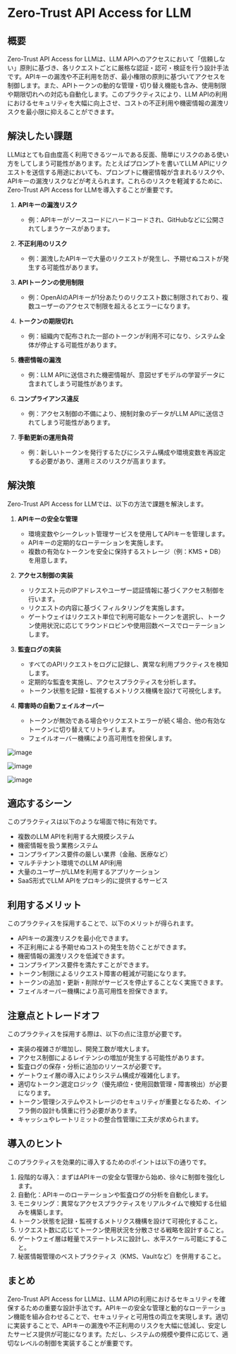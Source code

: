 # Zero-Trust API Access for LLM

## 概要
Zero-Trust API Access for LLMは、LLM APIへのアクセスにおいて「信頼しない」原則に基づき、各リクエストごとに厳格な認証・認可・検証を行う設計手法です。APIキーの漏洩や不正利用を防ぎ、最小権限の原則に基づいてアクセスを制御します。また、APIトークンの動的な管理・切り替え機能も含み、使用制限や期限切れへの対応も自動化します。このプラクティスにより、LLM APIの利用におけるセキュリティを大幅に向上させ、コストの不正利用や機密情報の漏洩リスクを最小限に抑えることができます。

## 解決したい課題

LLMはとても自由度高く利用できるツールである反面、簡単にリスクのある使い方をしてしまう可能性があります。たとえばプロンプトを書いてLLM APIにリクエストを送信する用途においても、プロンプトに機密情報が含まれるリスクや、APIキーの漏洩リスクなどが考えられます。これらのリスクを軽減するために、Zero-Trust API Access for LLMを導入することが重要です。

1. **APIキーの漏洩リスク**
   - 例：APIキーがソースコードにハードコードされ、GitHubなどに公開されてしまうケースがあります。

2. **不正利用のリスク**
   - 例：漏洩したAPIキーで大量のリクエストが発生し、予期せぬコストが発生する可能性があります。

3. **APIトークンの使用制限**
   - 例：OpenAIのAPIキーが1分あたりのリクエスト数に制限されており、複数ユーザーのアクセスで制限を超えるとエラーになります。

4. **トークンの期限切れ**
   - 例：組織内で配布された一部のトークンが利用不可になり、システム全体が停止する可能性があります。

5. **機密情報の漏洩**
   - 例：LLM APIに送信された機密情報が、意図せずモデルの学習データに含まれてしまう可能性があります。

6. **コンプライアンス違反**
   - 例：アクセス制御の不備により、規制対象のデータがLLM APIに送信されてしまう可能性があります。

7. **手動更新の運用負荷**
   - 例：新しいトークンを発行するたびにシステム構成や環境変数を再設定する必要があり、運用ミスのリスクが高まります。

## 解決策
Zero-Trust API Access for LLMでは、以下の方法で課題を解決します。

1. **APIキーの安全な管理**
   - 環境変数やシークレット管理サービスを使用してAPIキーを管理します。
   - APIキーの定期的なローテーションを実施します。
   - 複数の有効なトークンを安全に保持するストレージ（例：KMS + DB）を用意します。

2. **アクセス制御の実装**
   - リクエスト元のIPアドレスやユーザー認証情報に基づくアクセス制御を行います。
   - リクエストの内容に基づくフィルタリングを実施します。
   - ゲートウェイはリクエスト単位で利用可能なトークンを選択し、トークン使用状況に応じてラウンドロビンや使用回数ベースでローテーションします。

3. **監査ログの実装**
   - すべてのAPIリクエストをログに記録し、異常な利用プラクティスを検知します。
   - 定期的な監査を実施し、アクセスプラクティスを分析します。
   - トークン状態を記録・監視するメトリクス機構を設けて可視化します。

4. **障害時の自動フェイルオーバー**
   - トークンが無効である場合やリクエストエラーが続く場合、他の有効なトークンに切り替えてリトライします。
   - フェイルオーバー機構により高可用性を担保します。

![image](./uml/images/zero_trust_api_access_component.png)

![image](./uml/images/zero_trust_api_access_class.png)

![image](./uml/images/zero_trust_api_access_sequence.png)

## 適応するシーン
このプラクティスは以下のような場面で特に有効です。

- 複数のLLM APIを利用する大規模システム
- 機密情報を扱う業務システム
- コンプライアンス要件の厳しい業界（金融、医療など）
- マルチテナント環境でのLLM API利用
- 大量のユーザーがLLMを利用するアプリケーション
- SaaS形式でLLM APIをプロキシ的に提供するサービス

## 利用するメリット
このプラクティスを採用することで、以下のメリットが得られます。

- APIキーの漏洩リスクを最小化できます。
- 不正利用による予期せぬコストの発生を防ぐことができます。
- 機密情報の漏洩リスクを低減できます。
- コンプライアンス要件を満たすことができます。
- トークン制限によるリクエスト障害の軽減が可能になります。
- トークンの追加・更新・削除がサービスを停止することなく実施できます。
- フェイルオーバー機構により高可用性を担保できます。

## 注意点とトレードオフ
このプラクティスを採用する際は、以下の点に注意が必要です。

- 実装の複雑さが増加し、開発工数が増大します。
- アクセス制御によるレイテンシの増加が発生する可能性があります。
- 監査ログの保存・分析に追加のリソースが必要です。
- ゲートウェイ層の導入によりシステム構成が複雑化します。
- 適切なトークン選定ロジック（優先順位・使用回数管理・障害検出）が必要になります。
- トークン管理システムやストレージのセキュリティが重要となるため、インフラ側の設計も慎重に行う必要があります。
- キャッシュやレートリミットの整合性管理に工夫が求められます。

## 導入のヒント
このプラクティスを効果的に導入するためのポイントは以下の通りです。

1. 段階的な導入：まずはAPIキーの安全な管理から始め、徐々に制御を強化します。
2. 自動化：APIキーのローテーションや監査ログの分析を自動化します。
3. モニタリング：異常なアクセスプラクティスをリアルタイムで検知する仕組みを構築します。
4. トークン状態を記録・監視するメトリクス機構を設けて可視化すること。
5. リクエスト数に応じてトークン使用状況を分散させる戦略を設計すること。
6. ゲートウェイ層は軽量でステートレスに設計し、水平スケール可能にすること。
7. 秘匿情報管理のベストプラクティス（KMS、Vaultなど）を併用すること。

## まとめ
Zero-Trust API Access for LLMは、LLM APIの利用におけるセキュリティを確保するための重要な設計手法です。APIキーの安全な管理と動的なローテーション機能を組み合わせることで、セキュリティと可用性の両立を実現します。適切に実装することで、APIキーの漏洩や不正利用のリスクを大幅に低減し、安定したサービス提供が可能になります。ただし、システムの規模や要件に応じて、適切なレベルの制御を実装することが重要です。
